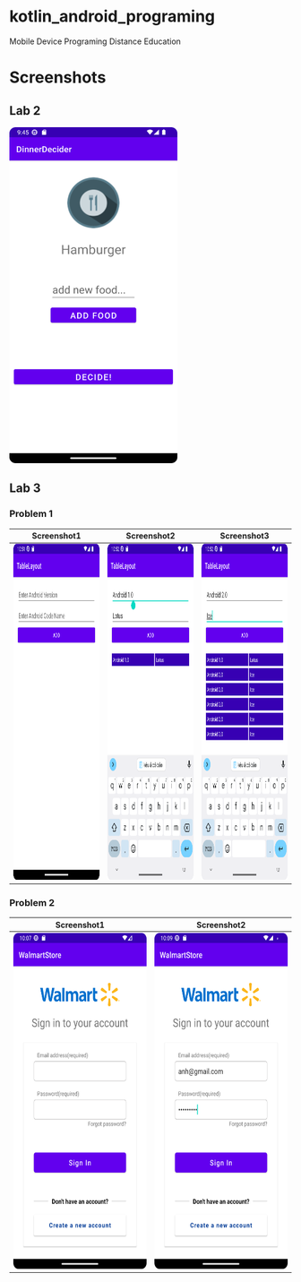 # kotlin_android_programing
Mobile Device Programing Distance Education

# Screenshots
<h2>Lab 2</h2>
<img src="Lab2/sc1.png" width="300" height="600"/>

<h2>Lab 3</h2>
<h3> Problem 1 </h3>

Screenshot1             |  Screenshot2   |  Screenshot3
:-------------------------:|:-------------------------:|:-------------------------:
<img src="Lab3/TableLayout/sc1.png" width="300" height="600"/> | <img src="Lab3/TableLayout/sc2.png" width="300" height="600"/> | <img src="Lab3/TableLayout/sc3.png" width="300" height="600"/>

<h3> Problem 2 </h3>

Screenshot1             |  Screenshot2   
:-------------------------:|:-------------------------:
<img src="Lab3/WalmartStore/sc1.png" width="300" height="600"/> | <img src="Lab3/WalmartStore/sc2.png" width="300" height="600"/> 
